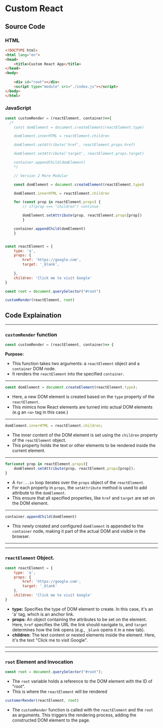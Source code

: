 # Custom React

## Source Code

### HTML
```html
<!DOCTYPE html>
<html lang="en">
<head>
    <title>Custom React App</title>
</head>
<body>
    
    <div id="root"></div>
    <script type="module" src="./index.js"></script>
</body>
</html>
```

### JavaScript
```javascript
const customRender = (reactElement, container)=>{
  /* 
    const domElement = document.createElement(reactElement.type)

    domElement.innerHTML = reactElement.children

    domElement.setAttribute('href', reactElement.props.href)

    domElement.setAttribute('target', reactElement.props.target)

    container.appendChild(domElement)
    */

    // Version 2 More Modular

    const domElement = document.createElement(reactElement.type)

    domElement.innerHTML = reactElement.children

    for (const prop in reactElement.props) {
        // if(prop === "children") continue

        domElement.setAttribute(prop, reactElement.props[prop])
        }

    container.appendChild(domElement)
    }


const reactElement = {
    type: 'a',
    props: {
        href: 'https://google.com',
        target: '_blank',
        
    },
    children: 'Click me to visit Google'
}

const root = document.querySelector("#root")

customRender(reactElement, root)
```

<!-- Explaination -->

## Code Explaination
---
### `customRender` function
```javascript
const customRender = (reactElement, container)=> {
```
**Purpose:** 
- This function takes two arguments: a `reactElement` object and a `container` DOM node.
- It renders the `reactElement` into the specified `container`.

---
```javascript
const domElement = document.createElement(reactElement.type);
```
- Here, a new DOM element is created based on the `type` property of the `reactElement`.
- This mimics how React elements are turned into actual DOM elements (e.g an `<a>` tag in this case.)

---
```javascript
domElement.innerHTML = reactElement.children;
```
- The inner content of the DOM element is set using the `children` property of the `reactElement` object.
- This property holds the text or other elements to be rendered inside the current element.

---
```javascript
for(const prop in reactElement.props){
    domElement.setAttribute(prop, reactElement.props[prop]);
}
```
- A `for...in` loop iterates over the `props` object of the `reactElement`.
- For each property in `props`, the `setAttribute` method is used to add attribute to the `domElement`.
- This ensure that all specified properties, like `href` and `target` are set on the DOM element.

---
```javascript
container.appendChild(domElement)
```
- This newly created and configured `domElement` is appended to the `container` node, making it part of the actual DOM and visible in the browser.

----
----

### `reactElement` Object.

```javascript
const reactElement = {
    type: 'a',
    props: {
        href: 'https://google.com',
        target: '_blank'
    },
    children: 'Click me to visit Google'
}
```

- **type:** Specifies the type of DOM element to create. In this case, it's an 'a' tag, which is an anchor link.
- **props:** An object containing the attributes to be set on the element. Here, `href` specifies the URL the link should navigate to, and `target` determines how the link opens (e.g., `_blank` opens it in a new tab).
- **children:** The text content or nested elements inside the element. Here, it's the text "Click me to visit Google".

---
---

### `root` Element and Invocation

```javascript
const root = document.querySelector("#root");
```
- The `root` variable holds a reference to the DOM element with the ID of "root". 
- This is where the `reactElement` will be rendered

```javascript
customerRender(reactElement, root)
```
- The `customRender` function is called with the `reactElement` and the `root` as arguments. This triggers the rendering process, adding the constructed DOM element to the page.
